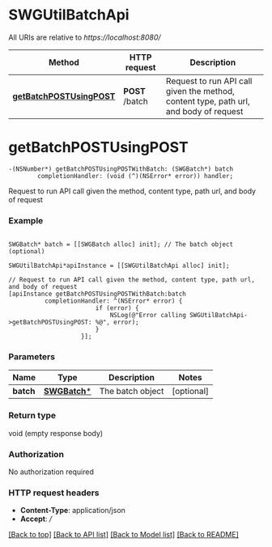 # SWGUtilBatchApi

All URIs are relative to *https://localhost:8080/*

Method | HTTP request | Description
------------- | ------------- | -------------
[**getBatchPOSTUsingPOST**](SWGUtilBatchApi.md#getbatchpostusingpost) | **POST** /batch | Request to run API call given the method, content type, path url, and body of request


# **getBatchPOSTUsingPOST**
```objc
-(NSNumber*) getBatchPOSTUsingPOSTWithBatch: (SWGBatch*) batch
        completionHandler: (void (^)(NSError* error)) handler;
```

Request to run API call given the method, content type, path url, and body of request

### Example 
```objc

SWGBatch* batch = [[SWGBatch alloc] init]; // The batch object (optional)

SWGUtilBatchApi*apiInstance = [[SWGUtilBatchApi alloc] init];

// Request to run API call given the method, content type, path url, and body of request
[apiInstance getBatchPOSTUsingPOSTWithBatch:batch
          completionHandler: ^(NSError* error) {
                        if (error) {
                            NSLog(@"Error calling SWGUtilBatchApi->getBatchPOSTUsingPOST: %@", error);
                        }
                    }];
```

### Parameters

Name | Type | Description  | Notes
------------- | ------------- | ------------- | -------------
 **batch** | [**SWGBatch***](SWGBatch*.md)| The batch object | [optional] 

### Return type

void (empty response body)

### Authorization

No authorization required

### HTTP request headers

 - **Content-Type**: application/json
 - **Accept**: */*

[[Back to top]](#) [[Back to API list]](../README.md#documentation-for-api-endpoints) [[Back to Model list]](../README.md#documentation-for-models) [[Back to README]](../README.md)

